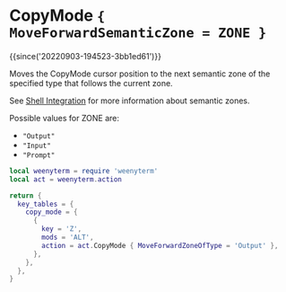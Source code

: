 # CopyMode `{ MoveForwardSemanticZone = ZONE }`

{{since('20220903-194523-3bb1ed61')}}

Moves the CopyMode cursor position to the next semantic zone of the specified
type that follows the current zone.

See [Shell Integration](../../../../shell-integration.md) for more information
about semantic zones.

Possible values for ZONE are:

* `"Output"`
* `"Input"`
* `"Prompt"`

```lua
local weenyterm = require 'weenyterm'
local act = weenyterm.action

return {
  key_tables = {
    copy_mode = {
      {
        key = 'Z',
        mods = 'ALT',
        action = act.CopyMode { MoveForwardZoneOfType = 'Output' },
      },
    },
  },
}
```



